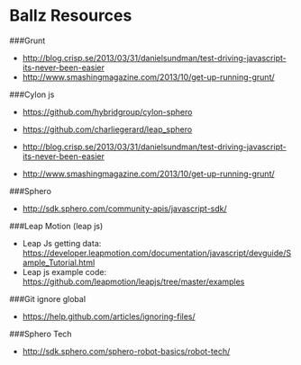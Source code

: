 # Ballz Resources

###Grunt

- http://blog.crisp.se/2013/03/31/danielsundman/test-driving-javascript-its-never-been-easier
- http://www.smashingmagazine.com/2013/10/get-up-running-grunt/

###Cylon js

- https://github.com/hybridgroup/cylon-sphero
- https://github.com/charliegerard/leap_sphero


- http://blog.crisp.se/2013/03/31/danielsundman/test-driving-javascript-its-never-been-easier
- http://www.smashingmagazine.com/2013/10/get-up-running-grunt/

###Sphero
- http://sdk.sphero.com/community-apis/javascript-sdk/


###Leap Motion (leap js)

- Leap Js getting data: 
https://developer.leapmotion.com/documentation/javascript/devguide/Sample_Tutorial.html
- Leap js example code: 
https://github.com/leapmotion/leapjs/tree/master/examples

###Git ignore global
- https://help.github.com/articles/ignoring-files/

###Sphero Tech
- http://sdk.sphero.com/sphero-robot-basics/robot-tech/
